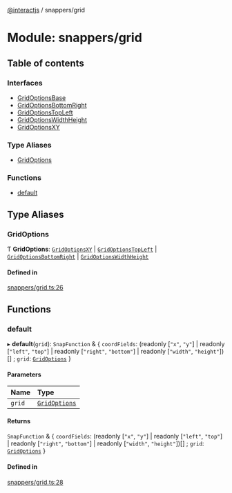 [@interactjs](../README.md) / snappers/grid

# Module: snappers/grid

## Table of contents

### Interfaces

- [GridOptionsBase](../interfaces/snappers_grid.GridOptionsBase.md)
- [GridOptionsBottomRight](../interfaces/snappers_grid.GridOptionsBottomRight.md)
- [GridOptionsTopLeft](../interfaces/snappers_grid.GridOptionsTopLeft.md)
- [GridOptionsWidthHeight](../interfaces/snappers_grid.GridOptionsWidthHeight.md)
- [GridOptionsXY](../interfaces/snappers_grid.GridOptionsXY.md)

### Type Aliases

- [GridOptions](snappers_grid.md#gridoptions)

### Functions

- [default](snappers_grid.md#default)

## Type Aliases

### GridOptions

Ƭ **GridOptions**: [`GridOptionsXY`](../interfaces/snappers_grid.GridOptionsXY.md) \| [`GridOptionsTopLeft`](../interfaces/snappers_grid.GridOptionsTopLeft.md) \| [`GridOptionsBottomRight`](../interfaces/snappers_grid.GridOptionsBottomRight.md) \| [`GridOptionsWidthHeight`](../interfaces/snappers_grid.GridOptionsWidthHeight.md)

#### Defined in

[snappers/grid.ts:26](https://github.com/taye/interact.js/blob/5ca9fe72/packages/@interactjs/snappers/grid.ts#L26)

## Functions

### default

▸ **default**(`grid`): `SnapFunction` & \{ `coordFields`: (readonly [``"x"``, ``"y"``] \| readonly [``"left"``, ``"top"``] \| readonly [``"right"``, ``"bottom"``] \| readonly [``"width"``, ``"height"``])[] ; `grid`: [`GridOptions`](snappers_grid.md#gridoptions)  }

#### Parameters

| Name | Type |
| :------ | :------ |
| `grid` | [`GridOptions`](snappers_grid.md#gridoptions) |

#### Returns

`SnapFunction` & \{ `coordFields`: (readonly [``"x"``, ``"y"``] \| readonly [``"left"``, ``"top"``] \| readonly [``"right"``, ``"bottom"``] \| readonly [``"width"``, ``"height"``])[] ; `grid`: [`GridOptions`](snappers_grid.md#gridoptions)  }

#### Defined in

[snappers/grid.ts:28](https://github.com/taye/interact.js/blob/5ca9fe72/packages/@interactjs/snappers/grid.ts#L28)
